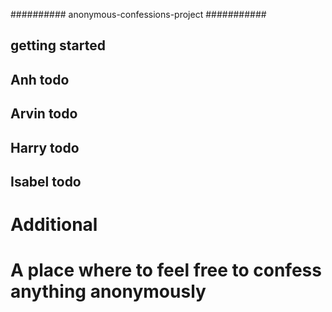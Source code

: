 ########## anonymous-confessions-project ###########

getting started
----------------------------------------------------
Anh todo
----------------------------------------------------
Arvin todo
----------------------------------------------------
Harry todo
----------------------------------------------------
Isabel todo
----------------------------------------------------
Additional
=======
# A place where to feel free to confess anything anonymously




